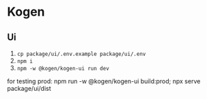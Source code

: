 # Kogen

## Ui

1. `cp package/ui/.env.example package/ui/.env`
2. `npm i`
3. `npm -w @kogen/kogen-ui run dev`

for testing prod:
npm run -w @kogen/kogen-ui build:prod;
npx serve package/ui/dist